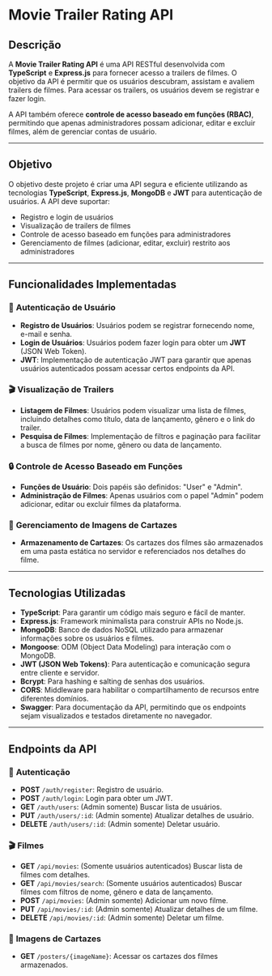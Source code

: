 # Movie Trailer Rating API

## Descrição

A **Movie Trailer Rating API** é uma API RESTful desenvolvida com **TypeScript** e **Express.js** para fornecer acesso a trailers de filmes. O objetivo da API é permitir que os usuários descubram, assistam e avaliem trailers de filmes. Para acessar os trailers, os usuários devem se registrar e fazer login.

A API também oferece **controle de acesso baseado em funções (RBAC)**, permitindo que apenas administradores possam adicionar, editar e excluir filmes, além de gerenciar contas de usuário.

---

## Objetivo

O objetivo deste projeto é criar uma API segura e eficiente utilizando as tecnologias **TypeScript**, **Express.js**, **MongoDB** e **JWT** para autenticação de usuários. A API deve suportar:

- Registro e login de usuários
- Visualização de trailers de filmes
- Controle de acesso baseado em funções para administradores
- Gerenciamento de filmes (adicionar, editar, excluir) restrito aos administradores

---

## Funcionalidades Implementadas

### 🚀 **Autenticação de Usuário**
- **Registro de Usuários**: Usuários podem se registrar fornecendo nome, e-mail e senha.
- **Login de Usuários**: Usuários podem fazer login para obter um **JWT** (JSON Web Token).
- **JWT**: Implementação de autenticação JWT para garantir que apenas usuários autenticados possam acessar certos endpoints da API.

### 🎬 **Visualização de Trailers**
- **Listagem de Filmes**: Usuários podem visualizar uma lista de filmes, incluindo detalhes como título, data de lançamento, gênero e o link do trailer.
- **Pesquisa de Filmes**: Implementação de filtros e paginação para facilitar a busca de filmes por nome, gênero ou data de lançamento.

### 🔒 **Controle de Acesso Baseado em Funções**
- **Funções de Usuário**: Dois papéis são definidos: "User" e "Admin".
- **Administração de Filmes**: Apenas usuários com o papel "Admin" podem adicionar, editar ou excluir filmes da plataforma.

### 📸 **Gerenciamento de Imagens de Cartazes**
- **Armazenamento de Cartazes**: Os cartazes dos filmes são armazenados em uma pasta estática no servidor e referenciados nos detalhes do filme.

---

## Tecnologias Utilizadas

- **TypeScript**: Para garantir um código mais seguro e fácil de manter.
- **Express.js**: Framework minimalista para construir APIs no Node.js.
- **MongoDB**: Banco de dados NoSQL utilizado para armazenar informações sobre os usuários e filmes.
- **Mongoose**: ODM (Object Data Modeling) para interação com o MongoDB.
- **JWT (JSON Web Tokens)**: Para autenticação e comunicação segura entre cliente e servidor.
- **Bcrypt**: Para hashing e salting de senhas dos usuários.
- **CORS**: Middleware para habilitar o compartilhamento de recursos entre diferentes domínios.
- **Swagger**: Para documentação da API, permitindo que os endpoints sejam visualizados e testados diretamente no navegador.

---

## Endpoints da API

### 🚀 **Autenticação**

- **POST** `/auth/register`: Registro de usuário.
- **POST** `/auth/login`: Login para obter um JWT.
- **GET** `/auth/users`: (Admin somente) Buscar lista de usuários.
- **PUT** `/auth/users/:id`: (Admin somente) Atualizar detalhes de usuário.
- **DELETE** `/auth/users/:id`: (Admin somente) Deletar usuário.

### 🎬 **Filmes**

- **GET** `/api/movies`: (Somente usuários autenticados) Buscar lista de filmes com detalhes.
- **GET** `/api/movies/search`: (Somente usuários autenticados) Buscar filmes com filtros de nome, gênero e data de lançamento.
- **POST** `/api/movies`: (Admin somente) Adicionar um novo filme.
- **PUT** `/api/movies/:id`: (Admin somente) Atualizar detalhes de um filme.
- **DELETE** `/api/movies/:id`: (Admin somente) Deletar um filme.

### 📸 **Imagens de Cartazes**

- **GET** `/posters/{imageName}`: Acessar os cartazes dos filmes armazenados.
